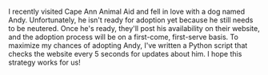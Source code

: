 I recently visited Cape Ann Animal Aid and fell in love with a dog named Andy. Unfortunately, he isn't ready for adoption yet because he still needs to be neutered. Once he's ready, they'll post his availability on their website, and the adoption process will be on a first-come, first-serve basis. To maximize my chances of adopting Andy, I've written a Python script that checks the website every 5 seconds for updates about him. I hope this strategy works for us!
